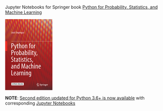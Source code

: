 Jupyter Notebooks for Springer book [Python for Probability, Statistics, and Machine Learning](https://www.springer.com/fr/book/9783319307152)

![Draft cover](python_for_probability_statistics_and_machine_learning.jpg)

**NOTE**: [Second edition updated for Python 3.6+ is now available](https://www.springer.com/gp/book/9783030185442) with 
corresponding [Jupyter Notebooks](https://github.com/unpingco/Python-for-Probability-Statistics-and-Machine-Learning-2E)
